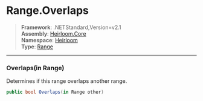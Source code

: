 # Range.Overlaps

> **Framework**: .NETStandard,Version=v2.1  
> **Assembly**: [Heirloom.Core][0]  
> **Namespace**: [Heirloom][0]  
> **Type**: [Range][1]  

--------------------------------------------------------------------------------

### Overlaps(in Range)

Determines if this range overlaps another range.

```cs
public bool Overlaps(in Range other)
```

[0]: ../Heirloom.Core.md
[1]: Heirloom.Range.md

